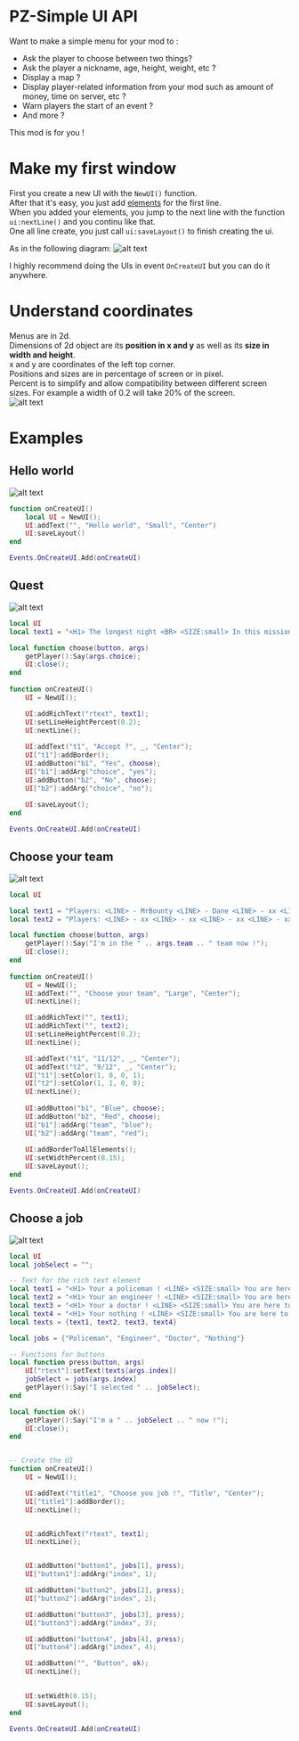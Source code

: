 # PZ-Simple UI API
Want to make a simple menu for your mod to :  
- Ask the player to choose between two things?
- Ask the player a nickname, age, height, weight, etc ?
- Display a map ?
- Display player-related information from your mod such as amount of money, time on server, etc ?
- Warn players the start of an event ?
- And more ?

This mod is for you !  

# Make my first window
First you create a new UI with the `NewUI()` function.  
After that it's easy, you just add [elements](https://github.com/MrBounty/PZ-UI_API/blob/main/Elements%20list.md) for the first line.  
When you added your elements, you jump to the next line with the function `ui:nextLine()` and you continu like that.  
One all line create, you just call `ui:saveLayout()` to finish creating the ui.  

As in the following diagram:
![alt text](https://github.com/MrBounty/PZ-UI_API/blob/main/images/preview%20perso.png)

I highly recommend doing the UIs in event `OnCreateUI` but you can do it anywhere.  

# Understand coordinates
Menus are in 2d.  
Dimensions of 2d object are its **position in x and y** as well as its **size in width and height**.  
x and y are coordinates of the left top corner.  
Positions and sizes are in percentage of screen or in pixel.   
Percent is to simplify and allow compatibility between different screen sizes. For example a width of 0.2 will take 20% of the screen.    
![alt text](https://github.com/MrBounty/PZ-UI_API/blob/main/images/schema2d%20(1).png)

# Examples
## Hello world
![alt text](https://github.com/MrBounty/PZ-UI_API/blob/main/images/HelloWorld.jpg)
```lua
function onCreateUI()
    local UI = NewUI();
    UI:addText("", "Hello world", "Small", "Center")
    UI:saveLayout()
end

Events.OnCreateUI.Add(onCreateUI)
```

## Quest
![alt text](https://github.com/MrBounty/PZ-UI_API/blob/main/images/quest.jpg)
```lua
local UI
local text1 = "<H1> The longest night <BR> <SIZE:small> In this mission, you gonna need to survivre all night. <BR> <LEFT> Reward: <LINE> - M14 <LINE> - 20 ammo <BR> Failure Conditions: <LINE> -Death"

local function choose(button, args)
    getPlayer():Say(args.choice);
    UI:close();
end
    
function onCreateUI()
    UI = NewUI();

    UI:addRichText("rtext", text1); 
    UI:setLineHeightPercent(0.2);            
    UI:nextLine();
    
    UI:addText("t1", "Accept ?", _, "Center");
    UI["t1"]:addBorder();
    UI:addButton("b1", "Yes", choose);
    UI["b1"]:addArg("choice", "yes");
    UI:addButton("b2", "No", choose);
    UI["b2"]:addArg("choice", "no");
    
    UI:saveLayout();
end

Events.OnCreateUI.Add(onCreateUI)
```

## Choose your team
![alt text](https://github.com/MrBounty/PZ-UI_API/blob/main/images/team.jpg)
```lua
local UI

local text1 = "Players: <LINE> - MrBounty <LINE> - Dane <LINE> - xx <LINE> - xx <LINE> - xx <LINE> - xx <LINE> - xx <LINE> - xx <LINE> - xx <LINE> - xx <LINE> - xx"
local text2 = "Players: <LINE> - xx <LINE> - xx <LINE> - xx <LINE> - xx <LINE> - xx <LINE> - xx <LINE> - xx <LINE> - xx <LINE> - xx"

local function choose(button, args)
    getPlayer():Say("I'm in the " .. args.team .. " team now !");
    UI:close();
end
    
function onCreateUI()
    UI = NewUI();
    UI:addText("", "Choose your team", "Large", "Center");
    UI:nextLine();

    UI:addRichText("", text1);
    UI:addRichText("", text2);
    UI:setLineHeightPercent(0.2);
    UI:nextLine();

    UI:addText("t1", "11/12", _, "Center");
    UI:addText("t2", "9/12", _, "Center");
    UI["t1"]:setColor(1, 0, 0, 1);
    UI["t2"]:setColor(1, 1, 0, 0);
    UI:nextLine();
    
    UI:addButton("b1", "Blue", choose);
    UI:addButton("b2", "Red", choose);
    UI["b1"]:addArg("team", "blue");
    UI["b2"]:addArg("team", "red");
    
    UI:addBorderToAllElements();
    UI:setWidthPercent(0.15);
    UI:saveLayout();
end

Events.OnCreateUI.Add(onCreateUI)
```

## Choose a job
![alt text](https://github.com/MrBounty/PZ-UI_API/blob/main/images/exemple1.gif)
```lua
local UI
local jobSelect = "";

-- Text for the rich text element
local text1 = "<H1> Your a policeman ! <LINE> <SIZE:small> You are here to protect people ! <LINE> <SIZE:small> <LEFT> You can: <LINE> - Do that <LINE> - And that <LINE> - And a lot more"
local text2 = "<H1> Your an engineer ! <LINE> <SIZE:small> You are here to create thing ! <LINE> <SIZE:small> <LEFT> You can: <LINE> - Do that <LINE> - And that <LINE> - And a lot more"
local text3 = "<H1> Your a doctor ! <LINE> <SIZE:small> You are here to help people ! <LINE> <SIZE:small> <LEFT> You can: <LINE> - Do that <LINE> - And that <LINE> - And a lot more"
local text4 = "<H1> Your nothing ! <LINE> <SIZE:small> You are here to die ! <LINE> <SIZE:small> <LEFT> You can: <LINE> - Do that <LINE> - And that <LINE> - And a lot more"
local texts = {text1, text2, text3, text4}

local jobs = {"Policeman", "Engineer", "Doctor", "Nothing"}

-- Functions for buttons
local function press(button, args)
    UI["rtext"]:setText(texts[args.index])
    jobSelect = jobs[args.index]
    getPlayer():Say("I selected " .. jobSelect);
end

local function ok()
    getPlayer():Say("I'm a " .. jobSelect .. " now !");
    UI:close();
end


-- Create the UI
function onCreateUI()
    UI = NewUI();

    UI:addText("title1", "Choose you job !", "Title", "Center");
    UI["title1"]:addBorder();
    UI:nextLine();


    UI:addRichText("rtext", text1);               
    UI:nextLine();


    UI:addButton("button1", jobs[1], press);
    UI["button1"]:addArg("index", 1);

    UI:addButton("button2", jobs[2], press);
    UI["button2"]:addArg("index", 2);

    UI:addButton("button3", jobs[3], press);
    UI["button3"]:addArg("index", 3);

    UI:addButton("button4", jobs[4], press);
    UI["button4"]:addArg("index", 4);

    UI:addButton("", "Button", ok);
    UI:nextLine();

    
    UI:setWidth(0.15);
    UI:saveLayout();
end

Events.OnCreateUI.Add(onCreateUI)
```
